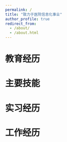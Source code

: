 ```yaml
---
permalink: /
title: "致力于医院信息化事业"
author_profile: true
redirect_from: 
  - /about/
  - /about.html
---
```



# 教育经历

# 主要技能

# 实习经历

# 工作经历
